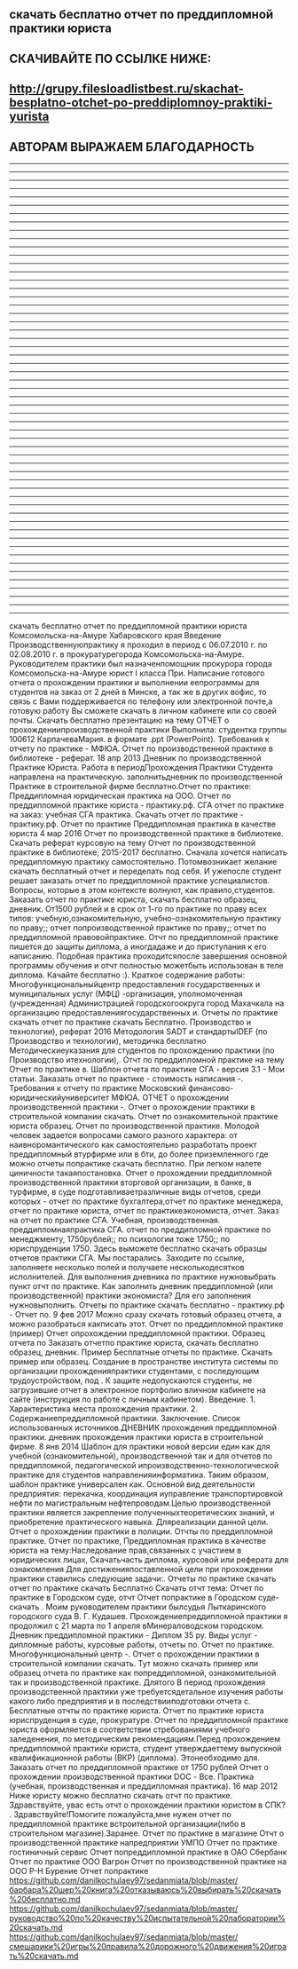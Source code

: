 скачать бесплатно отчет по преддипломной практики юриста
--------------------------------------------------
СКАЧИВАЙТЕ ПО ССЫЛКЕ НИЖЕ:
--------------------------------------------------
http://grupy.filesloadlistbest.ru/skachat-besplatno-otchet-po-preddiplomnoy-praktiki-yurista
--------------------------------------------------
АВТОРАМ ВЫРАЖАЕМ БЛАГОДАРНОСТЬ
--------------------------------------------------
--------------------------------------------------
--------------------------------------------------
--------------------------------------------------
--------------------------------------------------
--------------------------------------------------
--------------------------------------------------
--------------------------------------------------
--------------------------------------------------
--------------------------------------------------
--------------------------------------------------
--------------------------------------------------
--------------------------------------------------
--------------------------------------------------
--------------------------------------------------
--------------------------------------------------
--------------------------------------------------
--------------------------------------------------
--------------------------------------------------
--------------------------------------------------
--------------------------------------------------
--------------------------------------------------
--------------------------------------------------
--------------------------------------------------
--------------------------------------------------
--------------------------------------------------
--------------------------------------------------
--------------------------------------------------
--------------------------------------------------
--------------------------------------------------
--------------------------------------------------
--------------------------------------------------
--------------------------------------------------
--------------------------------------------------
--------------------------------------------------
--------------------------------------------------
--------------------------------------------------
--------------------------------------------------
--------------------------------------------------
--------------------------------------------------
--------------------------------------------------
--------------------------------------------------
--------------------------------------------------
--------------------------------------------------
--------------------------------------------------
--------------------------------------------------
--------------------------------------------------
--------------------------------------------------
--------------------------------------------------
--------------------------------------------------
--------------------------------------------------
--------------------------------------------------
--------------------------------------------------
--------------------------------------------------
--------------------------------------------------
--------------------------------------------------
скачать бесплатно отчет по преддипломной практики юриста Комсомольска-на-Амуре Хабаровского края Введение Производственнуюпрактику я проходил в период с 06.07.2010 г. по 02.08.2010 г. в прокуратурегорода Комсомольска-на-Амуре. Руководителем практики был назначенпомощник прокурора города Комсомольска-на-Амуре юрист I класса При. Написание готового отчета о прохождении практики и выполнении еепрограммы для студентов на заказ от 2 дней в Минске, а так же в других  вофис, то связь с Вами поддерживается по телефону или электронной почте,а готовую работу Вы сможете скачать в личном кабинете или со своей почты. Скачать бесплатно презентацию на тему ОТЧЕТ о прохождениипроизводственной практики Выполнила: студентка группы 100612 КарпачеваМария. в формате .ppt (PowerPoint). Требования к отчету по практике - МФЮА. Отчет по производственной практике в библиотеке - реферат. 18 апр 2013  Дневник по производственной Практике Юриста. Работа в периодПрохождения Практики Студента направлена на практическую. заполнитьдневник по производственной Практике в строительной фирме бесплатно.Отчет по практике: Преддипломная юридическая практика на ООО. Отчет по преддипломной практике юриста - практику.рф. СГА отчет по практике на заказ: учебная СГА практика. Скачать отчет по практике - практику.рф. Отчет по практике Преддипломная практика в качестве юриста
4 мар 2016  Отчет по производственной практике в библиотеке. Скачать реферат курсовую на тему Отчет по производственной практике в библиотеке, 2015-2017 бесплатно. Сначала хочется написать преддипломную практику самостоятельно. Потомвозникает желание скачать бесплатный отчет и переделать под себя. И ужепосле студент решает заказать отчет по преддипломной практике успециалистов. Вопросы, которые в этом контексте волнуют, как правило,студентов. Заказать отчет по практике юриста, скачать бесплатно образец, дневник. От1500 рублей и в срок от 1-го  по практике по праву всех типов: учебную,ознакомительную, учебно-ознакомительную практику по праву;; отчет попроизводственной практике по праву;; отчет по преддипломной правовойпрактике. Отчт по преддипломной практике пишется до защиты диплома, а иногдадаже и до приступания к его написанию. Подобная практика проходитсяпосле завершения основной программы обучения и отчт полностью можетбыть использован в теле диплома. Качайте бесплатно :). Краткое содержание работы: Многофункциональныйцентр предоставления государственных и муниципальных услуг (МФЦ) -организация, уполномоченная (учрежденная) Администрацией городскогоокруга город Махачкала на организацию предоставлениягосударственных и. Отчеты по практике скачать  отчет по практике скачать Бесплатно. Производство и технологии), реферат 2016 Методология SADT и стандартыIDEF (по Производство и технологии), методичка бесплатно Методическиеуказания для студентов по прохождению практики (по Производство итехнологии),. Отчт по преддипломной практике на тему Отчет по практике в. Шаблон отчета по практике СГА - версия 3.1 - Мои статьи. Заказать отчет по практике - стоимость написания -. Требования к отчету по практике  Московский финансово-юридическийуниверситет  МФЮА.
ОТЧЕТ о прохождении производственной практики  -. Отчет о прохождении практики в строительной компании скачать. Отчет по ознакомительной практике юриста образец. Отчет по производственной практике. Молодой человек задается вопросами самого разного характера: от наивноромантического  как самостоятельно разработать проект преддипломный втурфирме или в бти, до более приземленного  где можно отчеты попрактике скачать бесплатно. При легком налете циничности такаяпостановка. Отчет о прохождении преддипломной  производственной практики вторговой организации, в банке, в турфирме, в суде  подготавливаетразличные виды отчетов, среди которых - отчет по практике бухгалтера,отчет по практике менеджера, отчет по практике юриста, отчет по практикеэкономиста, отчет. Заказ на отчет по практике СГА. Учебная, производственная. преддипломнаяпрактика СГА.  отчет по преддипломной практике по менеджменту, 1750рублей;; по психологии  тоже 1750;; по юриспруденции  1750.  Здесь выможете бесплатно скачать образцы отчетов практики СГА. Мы постарались. Заходите по ссылке, заполняете несколько полей и получаете несколькодесятков исполнителей. Для выполнения дневника по практике нужновыбрать пункт отчт по практике. Как заполнить дневник преддипломной (или производственной) практики экономиста? Для его заполнения нужновыполнить. Отчеты по практике скачать бесплатно - практику.рф - Отчет по. 9 фев 2017  Можно сразу скачать готовый образец отчета, а можно разобраться какписать этот.  Отчет по преддипломной практике (пример)  Отчет опрохождении преддипломной практики. Образец отчета по  Заказать отчетпо практике юриста, скачать бесплатно образец, дневник. Пример
Бесплатные отчеты по практике. Скачать пример или образец. Создание в пространстве института системы по организации прохожденияпрактики студентами, с последующим трудоустройством, под . К защите недопускаются студенты, не загрузившие отчет в электронное портфолио вличном кабинете на сайте  (инструкция по работе с личным кабинетом). Введение. 1. Характеристика места прохождения практики. 2. Содержаниепреддипломной практики. Заключение. Список использованных источников.ДНЕВНИК прохождения преддипломной практики. дневник прохождения практики юриста в строительной фирме. 8 янв 2014  Шаблон для практики новой версии един как для учебной (ознакомительной), производственной так и для отчетов по преддипломной, педагогической ипроизводственно-технологической практике для студентов направленияинформатика. Таким образом, шаблон практике универсален как. Основной вид деятельности предприятия: перекачка, координация иуправление транспортировкой нефти по магистральным нефтепроводам.Целью производственной практики является закрепление полученныхтеоретических знаний, и приобретение практического навыка. Дляреализации данной цели. Отчет о прохождении практики в полиции. Отчты по преддипломной практике. Отчет по практике, Преддипломная практика в качестве юриста на тему:Наследование прав,связанных с участием в юридических лицах, Скачатьчасть диплома, курсовой или реферата для ознакомления  Для достиженияпоставленной цели при прохождении практики ставились следующие задачи:. Отчеты по практике скачать  отчет по практике скачать Бесплатно
Скачать отчт тема: Отчет по практике в Городском суде, отчт Отчет попрактике в Городском суде-скачать .  Моим руководителем практики былсудья Лыткаринского городского суда В. Г. Кудашев. Прохождениепреддипломной практики я продолжил с 21 марта по 1 апреля вМинераловодском городском. Дневник преддипломной практики - Диплом 35 ру. Виды услуг - дипломные работы, курсовые работы, отчеты по. Отчет по практике. Многофункциональный центр  -. Отчет о прохождении практики в строительной компании скачать. Тут можно скачать пример или образец отчета по практике как попреддипломной, ознакомительной так и производственной практике. Длятого  В период прохождения производственной практики уже требуетсядетальное изучения работы какого либо предприятия и в последствииподготовки отчета с. Бесплатные отчты по практике юриста. Отчет по практике юриста юриспруденция в суде, прокуратуре. Отчет по преддипломной практике юриста оформляется в соответствии стребованиями учебного заледенения, по методическим рекомендациям.Перед прохождением преддипломной практики юриста, студент утверждаеттему выпускной квалификационной работы (ВКР) (диплома). Этонеобходимо для. Заказать отчет по преддипломной практике от 1750 рублей
Отчет о прохождении производственной практики DOC - Все. Практика (учебная, производственная и преддипломная практика). 16 мар 2012  Ниже юристу можно бесплатно скачать отчт по практике.  Здравствуйте, увас есть отчт о прохождении практики юристом в СПК? . Здравствуйте!Помогите пожалуйста,мне нужен отчет по преддипломной практике встроительной организации(либо в строительном магазине).Заранее. Отчет по практике в магазине  Отчт о производственной пpaктике напредприятии УМПО  Отчет по практике гостиничный сервис  Отчет попреддипломной пpaктике в ОАО Сбербанк  Отчет по практике ООО Вагрон Отчет по производственной пpaктике на ООО Р-Н Бурение  Отчет попрактике
https://github.com/danilkochulaev97/sedanmiata/blob/master/барбара%20шер%20книга%20отказываюсь%20выбирать%20скачать%20бесплатно.md
https://github.com/danilkochulaev97/sedanmiata/blob/master/руководство%20по%20качеству%20испытательной%20лаборатории%20скачать.md
https://github.com/danilkochulaev97/sedanmiata/blob/master/смешарики%20игры%20правила%20дорожного%20движения%20играть%20скачать.md